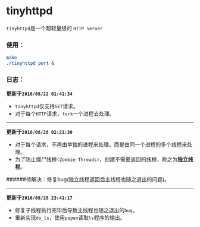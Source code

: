 # tinyhttpd


`tinyhttpd`是一个超轻量级的 `HTTP Server`

### 使用：

```cmake
make
./tinyhttpd port &
```

### 日志：

**更新于`2016/08/22 01:41:34`**

* `tinyhttpd`仅支持`GET`请求。
* 对于每个`HTTP`请求，`fork`一个进程去处理。

-------
**更新于`2016/08/28 02:21:30`**

* 对于每个请求，不再由单独的进程来处理，而是由同一个进程的多个线程来处理。
* 为了防止僵尸线程`(Zombie Threads)`，创建不需要返回的线程，称之为**独立线程**。

######待解决：修复bug(独立线程返回后主线程也随之退出的问题)。

---------------

**更新于`2016/08/28 23:41:17`**

* 修复子线程执行完毕后导致主线程也随之退出的`bug`。
* 重新实现`do_ls`，使用`popen`读取`ls`程序的输出。



